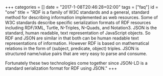 +++
categories = []
date = "2017-1-08T20:46:28+02:00"
tags = ["faq"]
id = "one"
title = "RDF is a family of W3C standards and a general, standard method for describing information implemented as web resources. Some of W3C standards describe specific serialization formats of RDF resources including RDF/XML, Turtle, N-Triples, N-Quads, and Notation3. JSON is the standard, human readable, text representation of JavaScript objects. So RDF and JSON are similar in that both can be human readable text representations of information. However RDF is based on mathematical relations in the form of (subject, predicate, object) triples. JSON is structured name/value pairs that are very easy to parse and consume.

Fortunately these two technologies come together since JSON-LD is a standard serialization format for RDF using JSON."
+++
